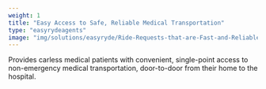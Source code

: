 ```yaml
---
weight: 1
title: "Easy Access to Safe, Reliable Medical Transportation"
type: "easyrydeagents"
image: "img/solutions/easyryde/Ride-Requests-that-are-Fast-and-Reliable.jpg"
---
```

Provides carless medical patients with convenient, single-point access to non-emergency medical transportation, door-to-door from their home to the hospital.

